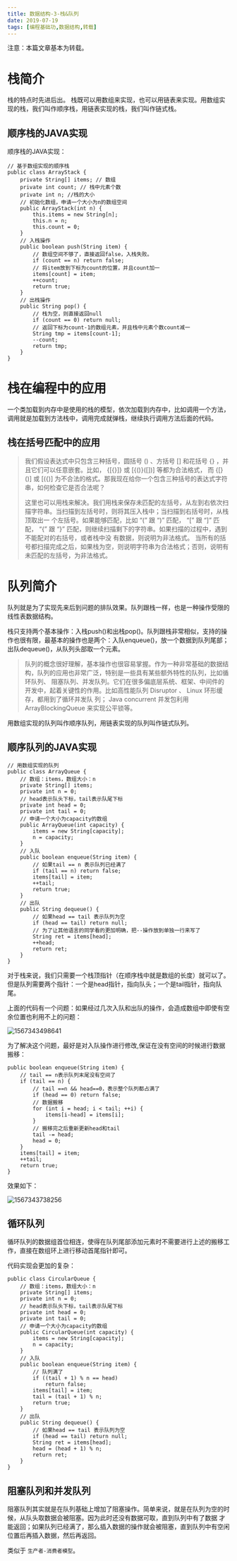 ```yaml
---
title: 数据结构-3-栈&队列
date: 2019-07-19 
tags: [编程基础功,数据结构,转载]
---
```




注意：本篇文章基本为转载。

# 栈简介

栈的特点时先进后出。
栈既可以用数组来实现，也可以用链表来实现。用数组实现的栈，我们叫作顺序栈，用链表实现的栈，我们叫作链式栈。

## 顺序栈的JAVA实现

顺序栈的JAVA实现：

```
// 基于数组实现的顺序栈
public class ArrayStack {
    private String[] items; // 数组
    private int count; // 栈中元素个数
    private int n; //栈的大小
    // 初始化数组，申请一个大小为n的数组空间
    public ArrayStack(int n) {
        this.items = new String[n];
        this.n = n;
        this.count = 0;
	}
    // 入栈操作
    public boolean push(String item) {
        // 数组空间不够了，直接返回false，入栈失败。
        if (count == n) return false;
        // 将item放到下标为count的位置，并且count加一
        items[count] = item;
        ++count;
        return true;
    }
    // 出栈操作
    public String pop() {
        // 栈为空，则直接返回null
        if (count == 0) return null;
        // 返回下标为count-1的数组元素，并且栈中元素个数count减一
        String tmp = items[count-1];
        --count;
        return tmp;
    }
}
```



# 栈在编程中的应用

一个类加载到内存中是使用的栈的模型，依次加载到内存中，比如调用一个方法，调用就是加载到方法栈中，调用完成就弹栈，继续执行调用方法后面的代码。

## 栈在括号匹配中的应用

> 我们假设表达式中只包含三种括号，圆括号 () 、方括号 [] 和花括号 {} ，并且它们可以任意嵌套。比如， {[{}]} 或 [{()}([])] 等都为合法格式，
> 而 {[}()] 或 [({)] 为不合法的格式。那我现在给你一个包含三种括号的表达式字符串，如何检查它是否合法呢？
>
> 这里也可以用栈来解决。我们用栈来保存未匹配的左括号，从左到右依次扫描字符串。当扫描到左括号时，则将其压入栈中；当扫描到右括号时，从栈顶取出一
> 个左括号。如果能够匹配，比如 “(” 跟 “)” 匹配， “[” 跟 “]” 匹配， “{” 跟 “}” 匹配，则继续扫描剩下的字符串。如果扫描的过程中，遇到不能配对的右括号，或者栈中没
> 有数据，则说明为非法格式。
> 当所有的括号都扫描完成之后，如果栈为空，则说明字符串为合法格式；否则，说明有未匹配的左括号，为非法格式。

# 队列简介

队列就是为了实现先来后到问题的排队效果。队列跟栈一样，也是一种操作受限的线性表数据结构。

栈只支持两个基本操作：入栈push()和出栈pop()。队列跟栈非常相似，支持的操作也很有限，最基本的操作也是两个：入队enqueue()，放一个数据到队列尾部；出队dequeue()，从队列头部取一个元素。

> 队列的概念很好理解，基本操作也很容易掌握。作为一种非常基础的数据结构，队列的应用也非常广泛，特别是一些具有某些额外特性的队列，比如循环队列、
> 阻塞队列、并发队列。它们在很多偏底层系统、框架、中间件的开发中，起着关键性的作用。比如高性能队列 Disruptor 、 Linux 环形缓存，都用到了循环并发队
> 列； Java concurrent 并发包利用 ArrayBlockingQueue 来实现公平锁等。

用数组实现的队列叫作顺序队列，用链表实现的队列叫作链式队列。

## 顺序队列的JAVA实现

```
// 用数组实现的队列
public class ArrayQueue {
    // 数组：items，数组大小：n
    private String[] items;
    private int n = 0;
    // head表示队头下标，tail表示队尾下标
    private int head = 0;
    private int tail = 0;
    // 申请一个大小为capacity的数组
    public ArrayQueue(int capacity) {
        items = new String[capacity];
        n = capacity;
    }
    // 入队
    public boolean enqueue(String item) {
        // 如果tail == n 表示队列已经满了
        if (tail == n) return false;
        items[tail] = item;
        ++tail;
        return true;
    }
    // 出队
    public String dequeue() {
        // 如果head == tail 表示队列为空
        if (head == tail) return null;
        // 为了让其他语言的同学看的更加明确，把--操作放到单独一行来写了
        String ret = items[head];
        ++head;
        return ret;
    }
}
```

对于栈来说，我们只需要一个栈顶指针（在顺序栈中就是数组的长度）就可以了。但是队列需要两个指针：一个是head指针，指向队头；一个是tail指针，指向队尾。

上面的代码有一个问题：如果经过几次入队和出队的操作，会造成数组中即使有空余位置也利用不上的问题：

![1567343498641](G:\666\blog\source\_posts\img\1567343498641.png)



为了解决这个问题，最好是对入队操作进行修改,保证在没有空间的时候进行数据搬移：

```
public boolean enqueue(String item) {
    // tail == n表示队列末尾没有空间了
    if (tail == n) {
        // tail ==n && head==0，表示整个队列都占满了
        if (head == 0) return false;
        // 数据搬移
        for (int i = head; i < tail; ++i) {
            items[i-head] = items[i];
        }
        // 搬移完之后重新更新head和tail
        tail -= head;
        head = 0;
    }
    items[tail] = item;
    ++tail;
    return true;
}
```

效果如下：

![1567343738256](G:\666\blog\source\_posts\img\1567343738256.png)





## 循环队列

循环队列的数据组首位相连，使得在队列尾部添加元素时不需要进行上述的搬移工作，直接在数组环上进行移动首尾指针即可。

代码实现会更加的复杂：

```
public class CircularQueue {
    // 数组：items，数组大小：n
    private String[] items;
    private int n = 0;
    // head表示队头下标，tail表示队尾下标
    private int head = 0;
    private int tail = 0;
    // 申请一个大小为capacity的数组
    public CircularQueue(int capacity) {
        items = new String[capacity];
        n = capacity;
    }
    // 入队
    public boolean enqueue(String item) {
        // 队列满了
        if ((tail + 1) % n == head) 
        	return false;
        items[tail] = item;
        tail = (tail + 1) % n;
        return true;
    }
    // 出队
    public String dequeue() {
        // 如果head == tail 表示队列为空
        if (head == tail) return null;
        String ret = items[head];
        head = (head + 1) % n;
        return ret;
    }
}
```





## 阻塞队列和并发队列

阻塞队列其实就是在队列基础上增加了阻塞操作。简单来说，就是在队列为空的时候，从队头取数据会被阻塞。因为此时还没有数据可取，直到队列中有了数据
才能返回；如果队列已经满了，那么插入数据的操作就会被阻塞，直到队列中有空闲位置后再插入数据，然后再返回。

类似于 `生产者-消费者模型`。



